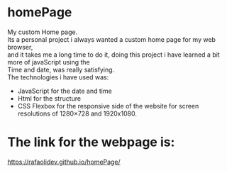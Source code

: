 # homePage
My custom Home page. <br>
Its a personal project i always wanted a custom home page for my web browser, <br>
and it takes me a long time to do it, doing this project i have learned a bit more of javaScript using the <br>
Time and date, was really satisfying.<br>
The technologies i have used was:<br>
* JavaScript for the date and time <br>
* Html for the structure<br>
* CSS Flexbox for the responsive side of the website for screen resolutions of 1280×728 and 1920x1080.<br>
# The link for the webpage is:
https://rafaolidev.github.io/homePage/
